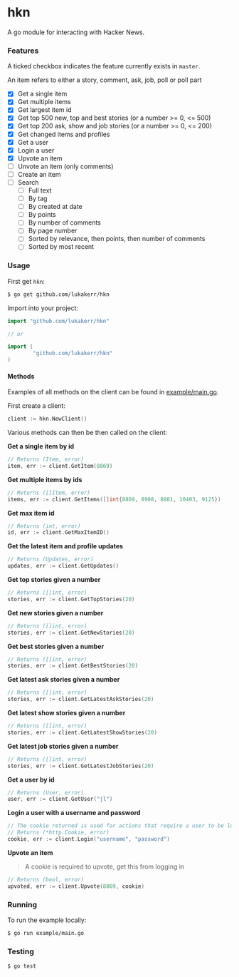 # hkn

A go module for interacting with Hacker News.

### Features

A ticked checkbox indicates the feature currently exists in `master`.

An item refers to either a story, comment, ask, job, poll or poll part

- [x] Get a single item
- [x] Get multiple items
- [x] Get largest item id
- [x] Get top 500 new, top and best stories (or a number >= 0, <= 500)
- [x] Get top 200 ask, show and job stories (or a number >= 0, <= 200)
- [x] Get changed items and profiles
- [x] Get a user
- [x] Login a user
- [x] Upvote an item
- [ ] Unvote an item (only comments)
- [ ] Create an item
- [ ] Search
  - [ ] Full text
  - [ ] By tag
  - [ ] By created at date
  - [ ] By points
  - [ ] By number of comments
  - [ ] By page number
  - [ ] Sorted by relevance, then points, then number of comments
  - [ ] Sorted by most recent

### Usage

First get `hkn`:

```bash
$ go get github.com/lukakerr/hkn
```

Import into your project:

```go
import "github.com/lukakerr/hkn"

// or

import (
        "github.com/lukakerr/hkn"
)
```

#### Methods

Examples of all methods on the client can be found in [example/main.go](./example/main.go).

First create a client:

```go
client := hkn.NewClient()
```

Various methods can then be then called on the client:

**Get a single item by id**

```go
// Returns (Item, error)
item, err := client.GetItem(8869)
```

**Get multiple items by ids**

```go
// Returns ([]Item, error)
items, err := client.GetItems([]int{8869, 8908, 8881, 10403, 9125})
```

**Get max item id**

```go
// Returns (int, error)
id, err := client.GetMaxItemID()
```

**Get the latest item and profile updates**

```go
// Returns (Updates, error)
updates, err := client.GetUpdates()
```

**Get top stories given a number**

```go
// Returns ([]int, error)
stories, err := client.GetTopStories(20)
```

**Get new stories given a number**

```go
// Returns ([]int, error)
stories, err := client.GetNewStories(20)
```

**Get best stories given a number**

```go
// Returns ([]int, error)
stories, err := client.GetBestStories(20)
```

**Get latest ask stories given a number**

```go
// Returns ([]int, error)
stories, err := client.GetLatestAskStories(20)
```

**Get latest show stories given a number**

```go
// Returns ([]int, error)
stories, err := client.GetLatestShowStories(20)
```

**Get latest job stories given a number**

```go
// Returns ([]int, error)
stories, err := client.GetLatestJobStories(20)
```

**Get a user by id**

```go
// Returns (User, error)
user, err := client.GetUser("jl")
```

**Login a user with a username and password**

```go
// The cookie returned is used for actions that require a user to be logged in
// Returns (*http.Cookie, error)
cookie, err := client.Login("username", "password")
```

**Upvote an item**

> A cookie is required to upvote, get this from logging in

```go
// Returns (bool, error)
upvoted, err := client.Upvote(8869, cookie)
```

### Running

To run the example locally:

```bash
$ go run example/main.go
```

### Testing

```bash
$ go test
```
